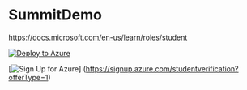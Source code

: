 # SummitDemo


https://docs.microsoft.com/en-us/learn/roles/student

[![Deploy to Azure](https://aka.ms/deploytoazurebutton)](https://portal.azure.com/#create/Microsoft.Template/uri/https%3A%2F%2Fraw.githubusercontent.com%2FAzure%2Fazure-quickstart-templates%2Fmaster%2F101-storage-account-create%2Fazuredeploy.json)

[![Sign Up for Azure](https://user-images.githubusercontent.com/79763024/109398578-a1fc0900-78f2-11eb-9a1a-3f3594f32db4.PNG)]
(https://signup.azure.com/studentverification?offerType=1) 
